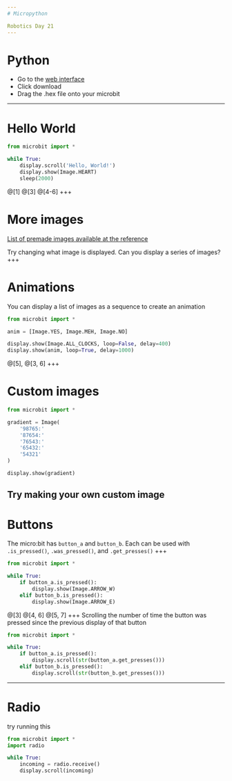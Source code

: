 ```yaml
---
# Micropython

Robotics Day 21
---
```

# Python

* Go to the [web interface](https://python.microbit.org/v/1)
* Click download
* Drag the .hex file onto your microbit
---
# Hello World

```python
from microbit import *

while True:
    display.scroll('Hello, World!')
    display.show(Image.HEART)
    sleep(2000)
```
@[1]
@[3]
@[4-6]
+++
# More images

[List of premade images available at the reference](http://microbit-micropython.readthedocs.io/en/latest/tutorials/images.html)

Try changing what image is displayed. Can you display a series of images?
+++
# Animations

You can display a list of images as a sequence to create an animation

```python
from microbit import *

anim = [Image.YES, Image.MEH, Image.NO]

display.show(Image.ALL_CLOCKS, loop=False, delay=400)
display.show(anim, loop=True, delay=1000)
```
@[5],
@[3, 6]
+++
# Custom images

```python
from microbit import *

gradient = Image(
    '98765:'
    '87654:'
    '76543:'
    '65432:'
    '54321'
)

display.show(gradient)
```

Try making your own custom image
---
# Buttons

The micro:bit has `button_a` and `button_b`. Each can be used with `.is_pressed()`, `.was_pressed()`, and `.get_presses()`
+++
```python
from microbit import *

while True:
    if button_a.is_pressed():
        display.show(Image.ARROW_W)
    elif button_b.is_pressed():
        display.show(Image.ARROW_E)
```
@[3]
@[4, 6]
@[5, 7]
+++
Scrolling the number of time the button was pressed since the previous display of that button

```python
from microbit import *

while True:
    if button_a.is_pressed():
        display.scroll(str(button_a.get_presses()))
    elif button_b.is_pressed():
        display.scroll(str(button_b.get_presses()))
```
---
# Radio

try running this

```python
from microbit import *
import radio

while True:
    incoming = radio.receive()
    display.scroll(incoming)
```